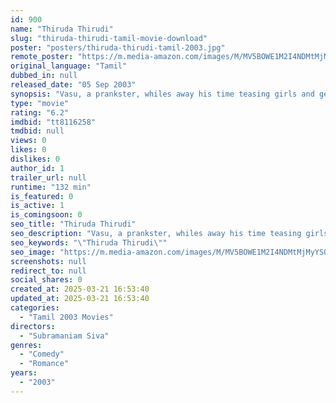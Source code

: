 ```yaml
---
id: 900
name: "Thiruda Thirudi"
slug: "thiruda-thirudi-tamil-movie-download"
poster: "posters/thiruda-thirudi-tamil-2003.jpg"
remote_poster: "https://m.media-amazon.com/images/M/MV5BOWE1M2I4NDMtMjMyYS00MzAyLWIzZTItMWEzNzQwYzE5NzA3XkEyXkFqcGc@._V1_SX300.jpg"
original_language: "Tamil"
dubbed_in: null
released_date: "05 Sep 2003"
synopsis: "Vasu, a prankster, whiles away his time teasing girls and getting scolded by his father. But when one of his pranks results in his brother getting jailed, he decides to turn over a new leaf."
type: "movie"
rating: "6.2"
imdbid: "tt8116258"
tmdbid: null
views: 0
likes: 0
dislikes: 0
author_id: 1
trailer_url: null
runtime: "132 min"
is_featured: 0
is_active: 1
is_comingsoon: 0
seo_title: "Thiruda Thirudi"
seo_description: "Vasu, a prankster, whiles away his time teasing girls and getting scolded by his father. But when one of his pranks results in his brother getting jailed, he decides to turn over a new leaf."
seo_keywords: "\"Thiruda Thirudi\""
seo_image: "https://m.media-amazon.com/images/M/MV5BOWE1M2I4NDMtMjMyYS00MzAyLWIzZTItMWEzNzQwYzE5NzA3XkEyXkFqcGc@._V1_SX300.jpg"
screenshots: null
redirect_to: null
social_shares: 0
created_at: 2025-03-21 16:53:40
updated_at: 2025-03-21 16:53:40
categories:
  - "Tamil 2003 Movies"
directors:
  - "Subramaniam Siva"
genres:
  - "Comedy"
  - "Romance"
years:
  - "2003"
---
```

